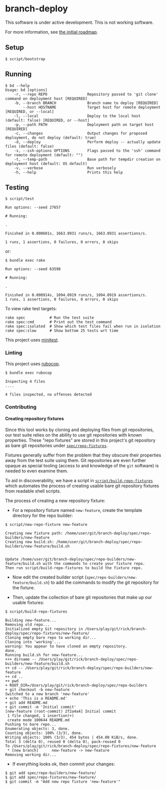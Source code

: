 # branch-deploy

This software is under active development. This is not working software.

For more information, see [the initial roadmap](https://github.com/rick/branch-deploy/issues/4).

## Setup

```
$ script/bootstrap
```

## Running

```
$ bd --help
Usage: bd [options]
    -r, --repo REPO                  Repository passed to 'git clone' command on deployment host [REQUIRED]
    -b, --branch BRANCH              Branch name to deploy [REQUIRED]
        --host HOSTNAME              Target host for remote deployment [REQUIRED, or --local]
    -l, --local                      Deploy to the local host (default: false) [REQUIRED, or --host]
    -p, --path PATH                  Deployment path on target host [REQUIRED]
    -c, --changes                    Output changes for proposed deployment, do not deploy (default: true)
    -d, --deploy                     Perform deploy -- actually update files (default: false)
    -s, --ssh-options OPTIONS        Flags passed to the 'ssh' command for remote deployment (default: "")
    -t, --temp-path                  Base path for tempdir creation on deployment host (default: OS default)
    -v, --verbose                    Run verbosely
    -h, --help                       Prints this help
```

## Testing

```
$ script/test

Run options: --seed 27657

# Running:

.

Finished in 0.000601s, 1663.8931 runs/s, 1663.8931 assertions/s.

1 runs, 1 assertions, 0 failures, 0 errors, 0 skips
```

or:

```
$ bundle exec rake

Run options: --seed 63598

# Running:

.

Finished in 0.000914s, 1094.0919 runs/s, 1094.0919 assertions/s.
1 runs, 1 assertions, 0 failures, 0 errors, 0 skips
```

To view rake test targets:

```
rake spec           # Run the test suite
rake spec:cmd       # Print out the test command
rake spec:isolated  # Show which test files fail when run in isolation
rake spec:slow      # Show bottom 25 tests wrt time
```

This project uses [minitest](https://github.com/minitest/minitest).

### Linting

This project uses [rubocop](https://github.com/rubocop/rubocop).

```
$ bundle exec rubocop

Inspecting 4 files
....

4 files inspected, no offenses detected
```


### Contributing

#### Creating repository fixtures

Since this tool works by cloning and deploying files from git repositories, our test suite relies on the ability to use git repositories with known properties. These "repo fixtures" are stored in this project's git repository as bare git repositories under [`spec/repo-fixtures`](spec/repo-fixtures/).

Fixtures generally suffer from the problem that they obscure their properties away from the test suite using them. Git repositories are even further opaque as special tooling (access to and knowledge of the `git` software) is needed to even examine them.

To aid in discoverability, we have a script in [`script/build-repo-fixtures`](script/build-repo-fixtures) which automates the process of creating usable bare git repository fixtures from readable shell scripts.

The process of creating a new repository fixture:

 - For a repository fixture named `new-feature`, create the template directory for the repo builder:

``` shell
$ script/new-repo-fixture new-feature

Creating new fixture path: /home/user/git/branch-deploy/spec/repo-builders/new-feature
Creating new build.sh: /home/user/git/branch-deploy/spec/repo-builders/new-feature/build.sh


Update /home/user/git/branch-deploy/spec/repo-builders/new-feature/build.sh with the commands to create your fixture repo.
Then run script/build-repo-fixtures to build the fixture repo.
```

 - Now edit the created builder script (`spec/repo-builders/new-feature/build.sh`) to add the commands to modify the git repository for the fixture.

 - Then, update the collection of bare git repositories that make up our usable fixtures:

``` shell
$ script/build-repo-fixtures

Building new-feature...
Removing old repo...
Initialized empty Git repository in /Users/play/git/rick/branch-deploy/spec/repo-fixtures/new-feature/
Cloning empty bare repo to working dir...
Cloning into 'working'...
warning: You appear to have cloned an empty repository.
done.
Running build.sh for new-feature...
+++ dirname -- /Users/play/git/rick/branch-deploy/spec/repo-builders/new-feature/build.sh
++ cd -- /Users/play/git/rick/branch-deploy/spec/repo-builders/new-feature
++ cd ..
++ pwd
+ ROOT_DIR=/Users/play/git/rick/branch-deploy/spec/repo-builders
+ git checkout -b new-feature
Switched to a new branch 'new-feature'
+ echo 'This is a README.md'
+ git add README.md
+ git commit -m 'Initial commit'
[new-feature (root-commit) 2f2a4a4] Initial commit
 1 file changed, 1 insertion(+)
 create mode 100644 README.md
Pushing to bare repo...
Enumerating objects: 3, done.
Counting objects: 100% (3/3), done.
Writing objects: 100% (3/3), 454 bytes | 454.00 KiB/s, done.
Total 3 (delta 0), reused 0 (delta 0), pack-reused 0
To /Users/play/git/rick/branch-deploy/spec/repo-fixtures/new-feature
 * [new branch]      new-feature -> new-feature
Removing working dir...
```

 - If everything looks ok, then commit your changes:

```
$ git add spec/repo-builders/new-feature/
$ git add spec/repo-fixtures/new-feature/
$ git commit -m "Add new repo fixture 'new-feature'"
```
